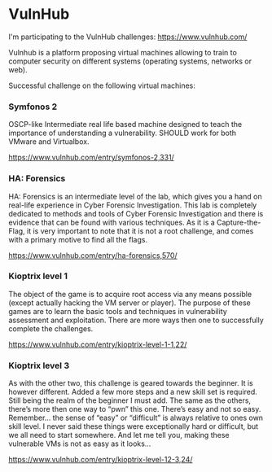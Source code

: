 # VulnHub

I'm participating to the VulnHub challenges: https://www.vulnhub.com/

Vulnhub is a platform proposing virtual machines allowing to train to computer security on different systems (operating systems, networks or web).

Successful challenge on the following virtual machines:

### Symfonos 2
OSCP-like Intermediate real life based machine designed to teach the importance of understanding a vulnerability. SHOULD work for both VMware and Virtualbox.

https://www.vulnhub.com/entry/symfonos-2,331/

### HA: Forensics
HA: Forensics is an intermediate level of the lab, which gives you a hand on real-life experience in Cyber Forensic Investigation. This lab is completely dedicated to methods and tools of Cyber Forensic Investigation and there is evidence that can be found with various techniques. As it is a Capture-the-Flag, it is very important to note that it is not a root challenge, and comes with a primary motive to find all the flags.

https://www.vulnhub.com/entry/ha-forensics,570/

### Kioptrix level 1
The object of the game is to acquire root access via any means possible (except actually hacking the VM server or player). The purpose of these games are to learn the basic tools and techniques in vulnerability assessment and exploitation. There are more ways then one to successfully complete the challenges.

https://www.vulnhub.com/entry/kioptrix-level-1-1,22/

### Kioptrix level 3
As with the other two, this challenge is geared towards the beginner. It is however different. Added a few more steps and a new skill set is required. Still being the realm of the beginner I must add. The same as the others, there’s more then one way to “pwn” this one. There’s easy and not so easy. Remember… the sense of “easy” or “difficult” is always relative to ones own skill level. I never said these things were exceptionally hard or difficult, but we all need to start somewhere. And let me tell you, making these vulnerable VMs is not as easy as it looks…

https://www.vulnhub.com/entry/kioptrix-level-12-3,24/
